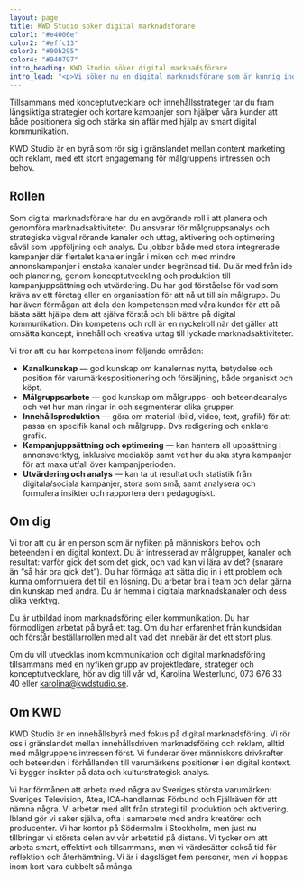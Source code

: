 ```yaml
---
layout: page
title: KWD Studio söker digital marknadsförare
color1: "#e4006e"
color2: "#effc13"
color3: "#00b295"
color4: "#940797"
intro_heading: KWD Studio söker digital marknadsförare
intro_lead: "<p>Vi söker nu en digital marknadsförare som är kunnig inom målgruppsanalys och segmentering, som har koll på digitala kanalers möjligheter och begränsningar, och som vet hur man paketerar innehåll för att passa både målgrupp och kanal.</p>"
---
```

Tillsammans med konceptutvecklare och innehållsstrateger tar du fram långsiktiga strategier och kortare kampanjer som hjälper våra kunder att både positionera sig och stärka sin affär med hjälp av smart digital kommunikation.

KWD Studio är en byrå som rör sig i gränslandet mellan content marketing och reklam, med ett stort engagemang för målgruppens intressen och behov.

## Rollen

Som digital marknadsförare har du en avgörande roll i att planera och genomföra marknadsaktiviteter. Du ansvarar för målgruppsanalys och strategiska vägval rörande kanaler och uttag, aktivering och optimering såväl som uppföljning och analys. Du jobbar både med stora integrerade kampanjer där flertalet kanaler ingår i mixen och med mindre annonskampanjer i enstaka kanaler under begränsad tid. Du är med från ide och planering, genom konceptutveckling och produktion till kampanjuppsättning och utvärdering. Du har god förståelse för vad som krävs av ett företag eller en organisation för att nå ut till sin målgrupp. Du har även förmågan att dela den kompetensen med våra kunder för att på bästa sätt hjälpa dem att själva förstå och bli bättre på digital kommunikation. Din kompetens och roll är en nyckelroll när det gäller att omsätta koncept, innehåll och kreativa uttag till lyckade marknadsaktiviteter.

Vi tror att du har kompetens inom följande områden:

- **Kanalkunskap** — god kunskap om kanalernas nytta, betydelse och position för varumärkespositionering och försäljning, både organiskt och köpt.
- **Målgruppsarbete** — god kunskap om målgrupps- och beteendeanalys och vet hur man ringar in och segmenterar olika grupper.
- **Innehållsproduktion** — göra om material (bild, video, text, grafik) för att passa en specifik kanal och målgrupp. Dvs redigering och enklare grafik.
- **Kampanjuppsättning och optimering** — kan hantera all uppsättning i annonsverktyg, inklusive mediaköp samt vet hur du ska styra kampanjer för att maxa utfall över kampanjperioden.
- **Utvärdering och analys** — kan ta ut resultat och statistik från digitala/sociala kampanjer, stora som små, samt analysera och formulera insikter och rapportera dem pedagogiskt.

## Om dig

Vi tror att du är en person som är nyfiken på människors behov och beteenden i en digital kontext. Du är intresserad av målgrupper, kanaler och resultat: varför gick det som det gick, och vad kan vi lära av det? (snarare än “så här bra gick det”). Du har förmåga att sätta dig in i ett problem och kunna omformulera det till en lösning. Du arbetar bra i team och delar gärna din kunskap med andra. Du är hemma i digitala marknadskanaler och dess olika verktyg.

Du är utbildad inom marknadsföring eller kommunikation. Du har förmodligen arbetat på byrå ett tag. Om du har erfarenhet från kundsidan och förstår beställarrollen med allt vad det innebär är det ett stort plus.

Om du vill utvecklas inom kommunikation och digital marknadsföring tillsammans med en nyfiken grupp av projektledare, strateger och konceptutvecklare, hör av dig till vår vd, Karolina Westerlund, 073 676 33 40 eller [karolina@kwdstudio.se](mailto:karolina@kwdstudio.se).

## Om KWD

KWD Studio är en innehållsbyrå med fokus på digital marknadsföring. Vi rör oss i gränslandet mellan innehållsdriven marknadsföring och reklam, alltid med målgruppens intressen först. Vi funderar över människors drivkrafter och beteenden i förhållanden till varumärkens positioner i en digital kontext. Vi bygger insikter på data och kulturstrategisk analys.

Vi har förmånen att arbeta med några av Sveriges största varumärken: Sveriges Television, Atea,  ICA-handlarnas Förbund och Fjällräven för att nämna några. Vi arbetar med allt från strategi till produktion och aktivering. Ibland gör vi saker själva, ofta i samarbete med andra kreatörer och producenter. Vi har kontor på Södermalm i Stockholm, men just nu tillbringar vi största delen av vår arbetstid på distans. Vi tycker om att arbeta smart, effektivt och tillsammans, men vi värdesätter också tid för reflektion och återhämtning. Vi är i dagsläget fem personer, men vi hoppas inom kort vara dubbelt så många.
